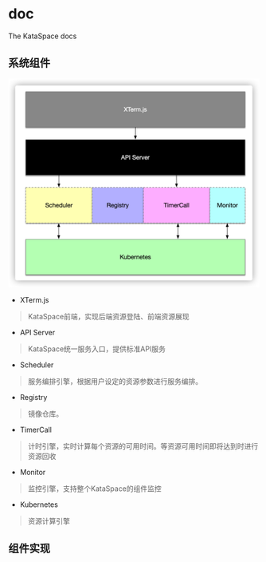 # doc
The KataSpace docs

## 系统组件

![](img/Global/KataSpace.png)

+ XTerm.js
> KataSpace前端，实现后端资源登陆、前端资源展现

+ API Server
> KataSpace统一服务入口，提供标准API服务

+ Scheduler
> 服务编排引擎，根据用户设定的资源参数进行服务编排。

+ Registry
> 镜像仓库。

+ TimerCall
> 计时引擎，实时计算每个资源的可用时间。等资源可用时间即将达到时进行资源回收

+ Monitor
> 监控引擎，支持整个KataSpace的组件监控

+ Kubernetes
> 资源计算引擎

## 组件实现

